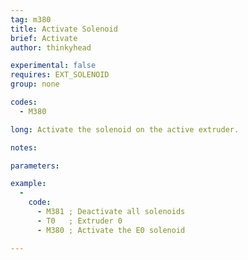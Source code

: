```yaml
---
tag: m380
title: Activate Solenoid
brief: Activate
author: thinkyhead

experimental: false
requires: EXT_SOLENOID
group: none

codes:
  - M380

long: Activate the solenoid on the active extruder.

notes:

parameters:

example:
  -
    code:
      - M381 ; Deactivate all solenoids
      - T0   ; Extruder 0
      - M380 ; Activate the E0 solenoid

---
```


